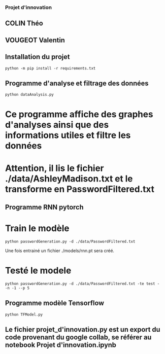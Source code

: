### Projet d'innovation

## COLIN Théo 
## VOUGEOT Valentin

## Installation du projet

```
python -m pip install -r requirements.txt
```

## Programme d'analyse et filtrage des données

```
python dataAnalysis.py
```

# Ce programme affiche des graphes d'analyses ainsi que des informations utiles et filtre les données
# Attention, il lis le fichier ./data/AshleyMadison.txt et le transforme en PasswordFiltered.txt

## Programme RNN pytorch 

# Train le modèle

```
python passwordGeneration.py -d ./data/PasswordFiltered.txt
```
Une fois entrainé un fichier ./models/rnn.pt sera créé.

# Testé le modele 

```
python passwordGeneration.py -d ./data/PasswordFiltered.txt -te test --n -1 --p 5

```

## Programme modèle Tensorflow

```
python TFModel.py

```


## Le fichier projet_d'innovation.py est un export du code provenant du google collab, se référer au notebook Projet d'innovation.ipynb 